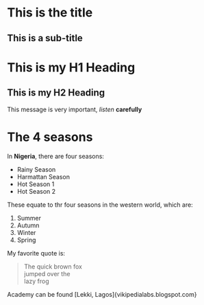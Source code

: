 This is the title
===

This is a sub-title
----


# This is my H1 Heading
## This is my H2 Heading

This message is very important, *listen* **carefully**

# The 4 seasons
In **Nigeria**, there are four seasons:
+ Rainy Season
+ Harmattan Season
+ Hot Season 1
+ Hot Season 2

These equate to thr four seasons in the western world, which are:
1. Summer
2. Autumn
3. Winter
4. Spring

My favorite quote is:
> The quick brown fox  
> jumped over the  
> lazy frog
>

Academy can be found [Lekki, Lagos]{vikipedialabs.blogspot.com}
